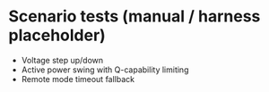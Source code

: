 # Scenario tests (manual / harness placeholder)
- Voltage step up/down
- Active power swing with Q-capability limiting
- Remote mode timeout fallback
